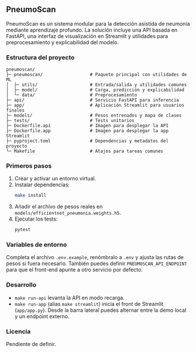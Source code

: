 ## PneumoScan

PneumoScan es un sistema modular para la detección asistida de neumonía mediante aprendizaje profundo. La solución incluye una API basada en FastAPI, una interfaz de visualización en Streamlit y utilidades para preprocesamiento y explicabilidad del modelo.

### Estructura del proyecto

```
pneumoscan/
├─ pneumoscan/                  # Paquete principal con utilidades de ML
│  ├─ utils/                    # Entrada/salida y utilidades comunes
│  ├─ model/                    # Carga, predicción y explicabilidad
│  └─ data/                     # Preprocesamiento
├─ api/                         # Servicio FastAPI para inferencia
├─ app/                         # Aplicación Streamlit para usuarios finales
├─ models/                      # Pesos entrenados y mapa de clases
├─ tests/                       # Tests unitarios
├─ Dockerfile.api               # Imagen para desplegar la API
├─ Dockerfile.app               # Imagen para desplegar la app Streamlit
├─ pyproject.toml               # Dependencias y metadatos del proyecto
└─ Makefile                     # Atajos para tareas comunes
```

### Primeros pasos

1. Crear y activar un entorno virtual.
2. Instalar dependencias:
   ```bash
   make install
   ```
3. Añadir el archivo de pesos reales en `models/efficientnet_pneumonia.weights.h5`.
4. Ejecutar los tests:
   ```bash
   pytest
   ```

### Variables de entorno

Completa el archivo `.env.example`, renómbralo a `.env` y ajusta las rutas de pesos si fuera necesario. También puedes definir `PNEUMOSCAN_API_ENDPOINT` para que el front-end apunte a otro servicio por defecto.

### Desarrollo

- `make run-api` levanta la API en modo recarga.
- `make run-app` (alias `make streamlit`) inicia el front de Streamlit (`app/app.py`). Desde la barra lateral puedes alternar entre la demo local y un endpoint externo.

### Licencia

Pendiente de definir.
